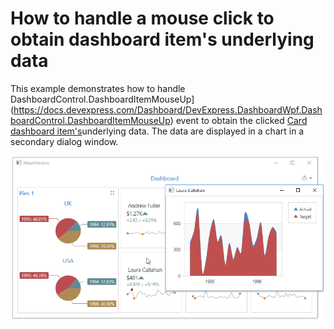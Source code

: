 # How to handle a mouse click to obtain dashboard item's underlying data

This example demonstrates how to handle DashboardControl.DashboardItemMouseUp](https://docs.devexpress.com/Dashboard/DevExpress.DashboardWpf.DashboardControl.DashboardItemMouseUp) event to obtain the clicked [Card dashboard item's](https://docs.devexpress.com/Dashboard/DevExpress.DashboardCommon.CardDashboardItem)underlying data. The data are displayed in a chart in a secondary dialog window.


![](\images\DashboardItemMouseUpExample.png)